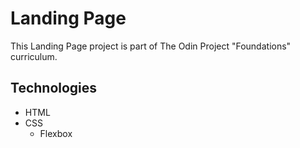 # Landing Page

This Landing Page project is part of The Odin Project "Foundations" curriculum.


## Technologies

* HTML
* CSS
    - Flexbox
